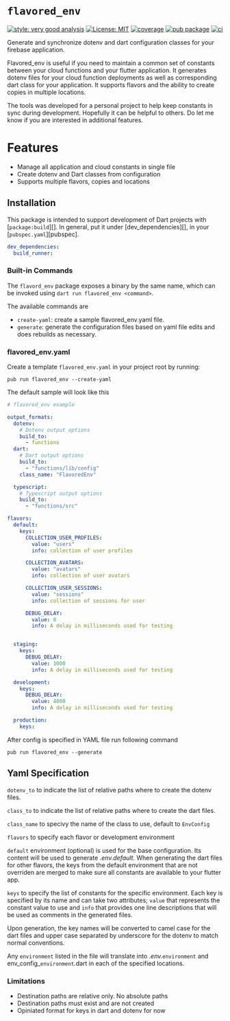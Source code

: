 # `flavored_env`

[![style: very good analysis][very_good_analysis_badge]][very_good_analysis_link]
[![License: MIT][license_badge]][license_link]
[![coverage][coverage_badge]][ci_link]
[![pub package][pub_badge]][pub_link]
[![ci][ci_badge]][ci_link]


Generate and synchronize dotenv and dart configuration classes for your firebase application.

Flavored_env is useful if you need to maintain a common set of constants between your cloud functions and your flutter application. It generates dotenv files for your cloud function deployments as well as corresponding dart class for your application. It supports flavors and the ability to create copies in multiple locations. 

The tools was developed for a personal project to help keep constants in sync during development. Hopefully it can be helpful to others. Do let me know if you are interested in additional features. 

# Features 

* Manage all application and cloud constants in single file
* Create dotenv and Dart classes from configuration
* Supports multiple flavors, copies and locations

## Installation

This package is intended to support development of Dart projects with
[`package:build`][]. In general, put it under [dev_dependencies][], in your
[`pubspec.yaml`][pubspec].

```yaml
dev_dependencies:
  build_runner:
```

### Built-in Commands

The `flavord_env` package exposes a binary by the same name, which can be
invoked using `dart run flavored_env <command>`.

The available commands are

- `create-yaml`: create a sample flavored_env.yaml file.
- `generate`: generate the configuration files based on yaml file
  edits and does rebuilds as necessary.

### flavored_env.yaml 

Create a template ```flavored_env.yaml``` in your project root by running:

```pub run flavored_env --create-yaml```

The default sample will look like this

```yaml
# flavored_env example

output_formats:
  dotenv:
    # Dotenv output options
    build_to:
      - functions
  dart:
    # Dart output options
    build_to:
      - "functions/lib/config"
    class_name: "FlavoredEnv"

  typescript:
    # Typescript output options
    build_to:
      - "functions/src"

flavors:
  default:
    keys:
      COLLECTION_USER_PROFILES:
        value: "users"
        info: collection of user profiles

      COLLECTION_AVATARS:
        value: "avatars"
        info: collection of user avatars

      COLLECTION_USER_SESSIONS:
        value: "sessions"
        info: collection of sessions for user

      DEBUG_DELAY:
        value: 0
        info: A delay in milliseconds used for testing


  staging:
    keys:
      DEBUG_DELAY:
        value: 1000
        info: A delay in milliseconds used for testing

  development:
    keys:
      DEBUG_DELAY:
        value: 4000
        info: A delay in milliseconds used for testing

  production:
    keys:

```

After config is specified in YAML file run following command

```pub run flavored_env --generate```


## Yaml Specification

`dotenv_to` to indicate the list of relative paths where to create the dotenv files.

`class_to` to indicate the list of relative paths where to create the dart files. 

`class_name` to specivy the name of the class to use, default to ```EnvConfig```

`flavors` to specify each flavor or development environment

`default` environment (optional) is used for the base configuration. Its content will be used to generate _.env.default_. When generating the dart files for other flavors, the keys from the default environment that are not overriden are merged to make sure all constants are available to your flutter app. 

`keys` to specify the list of constants for the specific environment. Each key is specified by its name and can take two attributes; `value` that represents the constant value to use and `info` that provides one line descriptions that will be used as comments in the generated files. 

Upon generation, the key names will be converted to camel case for the dart files and upper case separated by underscore for the dotenv to match normal conventions. 

Any `environment` listed in the file will translate into _.env._`environment` and env_config_`environment`.dart in each of the specified locations. 


### Limitations

* Destination paths are relative only. No absolute paths
* Destination paths must exist and are not created
* Opiniated format for keys in dart and dotenv for now


[ci_badge]: https://github.com/berbsd/flavored_env/actions/workflows/flavored_env.yaml/badge.svg?branch=main
[ci_link]: https://github.com/berbsd/flavored_env/actions
[coverage_badge]: https://raw.githubusercontent.com/berbsd/flavored_env/main/coverage_badge.svg
[pub_badge]: https://img.shields.io/pub/v/flavored_env.svg
[pub_link]: https://pub.dartlang.org/packages/flavored_env
[license_badge]: https://img.shields.io/badge/license-MIT-blue.svg
[license_link]: https://opensource.org/licenses/MIT






[license_badge]: https://img.shields.io/badge/license-MIT-blue.svg
[license_link]: https://opensource.org/licenses/MIT
[very_good_analysis_badge]: https://img.shields.io/badge/style-very_good_analysis-B22C89.svg
[very_good_analysis_link]: https://pub.dev/packages/very_good_analysis
[mason]: https://pub.dev/packages/mason_cli


